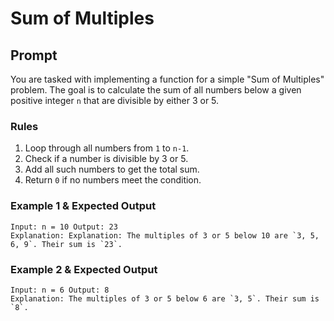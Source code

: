 # Sum of Multiples

## Prompt

You are tasked with implementing a function for a simple "Sum of Multiples" problem. The goal is to calculate the sum of all numbers below a given positive integer `n` that are divisible by either 3 or 5.

### Rules

1. Loop through all numbers from `1` to `n-1`.
2. Check if a number is divisible by 3 or 5.
3. Add all such numbers to get the total sum.
4. Return `0` if no numbers meet the condition.

### Example 1 & Expected Output

```
Input: n = 10 Output: 23
Explanation: Explanation: The multiples of 3 or 5 below 10 are `3, 5, 6, 9`. Their sum is `23`.
```
### Example 2 & Expected Output

```
Input: n = 6 Output: 8
Explanation: The multiples of 3 or 5 below 6 are `3, 5`. Their sum is `8`.
```

